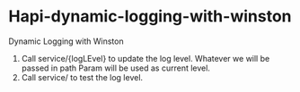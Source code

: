 # Hapi-dynamic-logging-with-winston
Dynamic Logging with Winston

1. Call service/{logLEvel} to update the log level. Whatever we will be passed in path Param will be used as current level.
2. Call service/ to test the log level.
